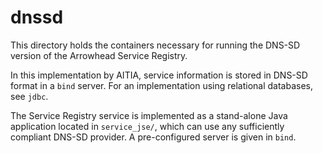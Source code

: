 # dnssd

This directory holds the containers necessary for running the DNS-SD version of
the Arrowhead Service Registry.

In this implementation by AITIA, service information is stored in DNS-SD format
in a `bind` server. For an implementation using relational databases, see
`jdbc`.

The Service Registry service is implemented as a stand-alone Java application
located in `service_jse/`, which can use any sufficiently compliant DNS-SD 
provider. A pre-configured server is given in `bind`. 
